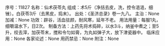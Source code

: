 序号：11827
名称：仙术茯苓丸
组成：术5斤（净括去皮，洗，控令浥浥，细锉）。白茯苓3斤（去黑皮，捣末）。
出处：《圣济总录》卷一九八。
主治：None
加减：None
功效：辟谷，活血驻颜，耐风寒，延年不老。
用法用量：每服1丸，细嚼温水下，日2次。
制备方法：上药先将术捣碎，以水3斗，纳釜中煮之；至5升，绞去滓，加茯苓末，搅和令匀如膏，为丸如弹子大，放下津瓷器中。
临床应用：None
各家论述：None
用药禁忌：None
附注：None
